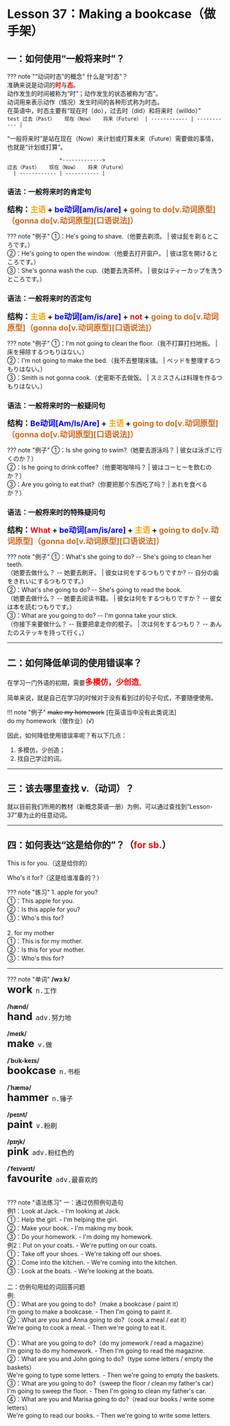# Lesson 37：Making a bookcase（做手架）


## 一：如何使用“一般将来时”？

??? note "“动词时态”的概念"
    什么是“时态”？<br>
    准确来说是动词的<font color=red>**时**</font>与<font color=red>**态**</font>。<br>
    动作发生的时间被称为“时”；动作发生的状态被称为“态”。<br>
    动词用来表示动作（情况）发生时间的各种形式称为时态。<br>
    在英语中，时态主要有“现在时（do），过去时（did）和将来时（willdo）”<br>
    ```test
    过去（Past）   现在（Now）   将来（Future）
      | ------------ | ----------- |
    ```


“一般将来时”是站在现在（Now）来计划或打算未来（Future）需要做的事情，也就是“计划或打算”。

```test
                 *------------->
过去（Past）   现在（Now）   将来（Future）
  | ------------ | ----------- |
```


### 语法：一般将来时的肯定句

<font size=4>**结构：<font color=orange>主语</font> + <font color=blue>be动词[am/is/are]</font> + <font color=chocolate>going to do[v.动词原型]（gonna do[v.动词原型][口语说法]）</font>**</font>

??? note "例子"
    ①：He's going to shave.（他要去剃须。 | 彼は髭を剃るところです。）<br>
    ②：He's going to open the window.（他要去打开窗户。 | 彼は窓を開けるところです。）<br>
    ③：She's gonna wash the cup.（她要去洗茶杯。 | 彼女はティーカップを洗うところです。）<br>



### 语法：一般将来时的否定句

<font size=4>**结构：<font color=orange>主语</font> + <font color=blue>be动词[am/is/are]</font> + <font color=red>not</font> + <font color=chocolate>going to do[v.动词原型]（gonna do[v.动词原型][口语说法]）</font>**</font>

??? note "例子"
    ①：I'm not going to clean the floor.（我不打算打扫地板。 | 床を掃除するつもりはない。）<br>
    ②：I'm not going to make the bed.（我不去整理床铺。 | ベッドを整理するつもりはない。）<br>
    ③：Smith is not gonna cook.（史密斯不去做饭。 | スミスさんは料理を作るつもりはない。）<br>


### 语法：一般将来时的一般疑问句

<font size=4>**结构：<font color=blue>Be动词[Am/Is/Are]</font> + <font color=orange>主语</font> +  <font color=chocolate>going to do[v.动词原型]（gonna do[v.动词原型][口语说法]）</font>**</font>

??? note "例子"
    ①：Is she going to swim?（她要去游泳吗？ | 彼女は泳ぎに行くのか？）<br>
    ②：Is he going to drink coffee?（他要喝咖啡吗？ | 彼はコーヒーを飲むのか？）<br>
    ③：Are you going to eat that?（你要把那个东西吃了吗？ | あれを食べるか？）<br>


### 语法：一般将来时的特殊疑问句

<font size=4>**结构：<font color=red>What</font> + <font color=blue>be动词[am/is/are]</font> + <font color=orange>主语</font> + <font color=chocolate>going to do[v.动词原型]（gonna do[v.动词原型][口语说法]）</font>**</font>


??? note "例子"
    ①：What's she going to do?  -- She's going to clean her teeth.<br>（她要去做什么？ -- 她要去刷牙。 | 彼女は何をするつもりですか? -- 自分の歯をきれいにするつもりです。）<br>
    ②：What's she going to do?  -- She's going to read the book.<br>（她要去做什么？ -- 她要去阅读书籍。 | 彼女は何をするつもりですか？ -- 彼女は本を読むつもりです。）<br>
    ③：What are you going to do?  -- I'm gonna take your stick.<br>（你接下来要做什么？ -- 我要把拿走你的棍子。 | 次は何をするつもり？ -- あんたのステッキを持って行く。）<br>


---
## 二：如何降低单词的使用错误率？

在学习一门外语的初期，需要<font color=red size=4>**多模仿，少创造**</font>。

简单来说，就是自己在学习的时候对于没有看到过的句子句式，不要随便使用。

!!! note "例子"
    <del>make my homework</del> [在英语当中没有此类说法]<br>
    do my homework（做作业）(√)


因此，如何降低使用错误率呢？有以下几点：

1. 多模仿，少创造；<br>
2. 找自己学过的词。


---
## 三：该去哪里查找 v.（动词）？

就以目前我们所用的教材（新概念英语一册）为例，可以通过查找到“Lesson-37”章为止的任意动词。


---
## 四：如何表达“这是给你的”？（<font color=red>**for sb.**</font>）

This is for you.（这是给你的）

Who's it for?（这是给谁准备的？）

??? note "练习"
    1. apple for you?<br>
    ①：This apple for you.<br>
    ②：Is this apple for you?<br>
    ③：Who's this for?<br>
    <br>
    2. for my mother<br>
    ①：This is for my mother.<br>
    ②：Is this for your mother.<br>
    ③：Who's this for?<br>


---
??? note "单词"
    **/wɜːk/**<br>
    <font size=5>**work**</font>&nbsp;&nbsp;<font size=4>`n.工作`</font><br>
    <br>
    **/hænd/**<br>
    <font size=5>**hand**</font>&nbsp;&nbsp;<font size=4>`adv.努力地`</font><br>
    <br>
    **/meɪk/**<br>
    <font size=5>**make**</font>&nbsp;&nbsp;<font size=4>`v.做`</font><br>
    <br>
    **/ˈbʊk-keɪs/**<br>
    <font size=5>**bookcase**</font>&nbsp;&nbsp;<font size=4>`n.书柜`</font><br>
    <br>
    **/ˈhæmə/**<br>
    <font size=5>**hammer**</font>&nbsp;&nbsp;<font size=4>`n.锤子`</font><br>
    <br>
    **/peɪnt/**<br>
    <font size=5>**paint**</font>&nbsp;&nbsp;<font size=4>`v.粉刷`</font><br>
    <br>
    **/pɪŋk/**<br>
    <font size=5>**pink**</font>&nbsp;&nbsp;<font size=4>`adv.粉红色的`</font><br>
    <br>
    **/ˈfeɪvərɪt/**<br>
    <font size=5>**favourite**</font>&nbsp;&nbsp;<font size=4>`adv.最喜欢的`</font><br>
    <br>


??? note "语法练习"
    一：通过仿照例句造句<br>
    例1：Look at Jack.  - I'm looking at Jack.<br>
    ①：Help the girl.  - I'm helping the girl.<br>
    ②：Make your book.  - I'm making my book.<br>
    ③：Do your homework.  - I'm doing my homework.<br>
    例2：Put on your coats.  - We're putting on our coats.<br>
    ①：Take off your shoes.  - We're taking off our shoes.<br>
    ②：Come into the kitchen.  - We're coming into the kitchen.<br>
    ③：Look at the boats.  - We're looking at the boats.<br>
    <br>
    二：仿例句用给的词回答问题<br>
    例:<br>
    ①：What are you going to do?（make a bookcase / paint it）<br>
    I'm going to make a bookcase.  - Then I'm going to paint it.<br>
    ②：What are you and Anna going to do?（cook a meal / eat it）<br>
    We're going to cook a meal.  - Then we're going to eat it.<br>
    <br>
    ①：What are you going to do?（do my jomework / read a magazine）<br>
    I'm going to do my homework.  - Then I'm going to read the magazine.<br>
    ②：What are you and John going to do?（type some letters / empty the baskets）<br>
    We're going to type some letters.  - Then we're going to empty the baskets.<br>
    ③：What are you going to do?（sweep the floor / clean my father's car）<br>
    I'm going to sweep the floor.  - Then I'm going to clean my father's car.<br>
    ④：What are you and Marisa going to do?（read our books / write some letters）<br>
    We're going to read our books.  - Then we're going to write some letters.<br>
